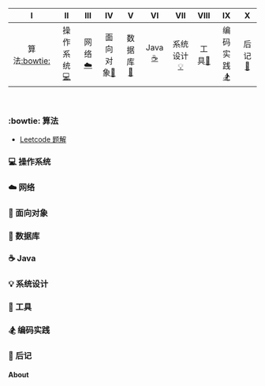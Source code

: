 | Ⅰ | Ⅱ | Ⅲ | Ⅳ | Ⅴ | Ⅵ | Ⅶ | Ⅷ | Ⅸ | Ⅹ |
| :--------: | :---------: | :---------: | :---------: | :---------: | :---------:| :---------: | :-------: | :-------:| :------:|
| 算法[:bowtie:](#bowtie-算法) | 操作系统[:computer:](#computer-操作系统)|网络[:cloud:](#cloud-网络) | 面向对象[:couple:](#couple-面向对象) |数据库[:floppy_disk:](#floppy_disk-数据库)| Java [:coffee:](#coffee-java)| 系统设计[:bulb:](#bulb-系统设计)| 工具[:hammer:](#hammer-工具)| 编码实践[:snowboarder:](#snowboarder-编码实践)| 后记[:memo:](#memo-后记) |

<br>


### :bowtie: 算法
- [Leetcode 题解](https://github.com/Gongyihang/HelloWorld/blob/master/Leetcode/leetcode.md)
### :computer: 操作系统
### :cloud: 网络 
### :couple: 面向对象
### :floppy_disk: 数据库 
### :coffee: Java
### :bulb: 系统设计 
### :hammer: 工具 
### :snowboarder: 编码实践 
### :memo: 后记 
#### About
